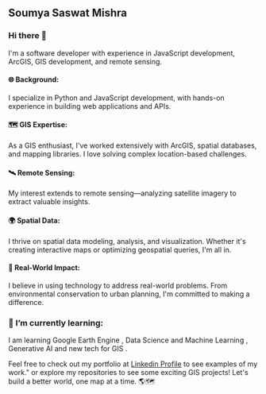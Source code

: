 
## Soumya Saswat Mishra

### Hi there 👋 

I'm a software developer with experience in JavaScript development, ArcGIS, GIS development, and remote sensing. 


#### 🌐 **Background**: 
I specialize in Python and JavaScript development, with hands-on experience in building web applications and APIs.
#### 🗺️ **GIS Expertise**: 
As a GIS enthusiast, I've worked extensively with ArcGIS, spatial databases, and mapping libraries. I love solving complex location-based challenges.
#### 🛰️ **Remote Sensing**:
My interest extends to remote sensing—analyzing satellite imagery to extract valuable insights.
#### 🌍 **Spatial Data**:
I thrive on spatial data modeling, analysis, and visualization. Whether it's creating interactive maps or optimizing geospatial queries, I'm all in.
#### 🚀 **Real-World Impact**:
I believe in using technology to address real-world problems. From environmental conservation to urban planning, I'm committed to making a difference.
### 🌱 I’m currently learning:
I am learning Google Earth Engine , Data Science and Machine Learning , Generative AI and new tech for GIS .


Feel free to check out my portfolio at [Linkedin Profile](https://www.linkedin.com/in/soumya-saswat-mishra-5097a8a2/) to see examples of my work." or explore my repositories to see some exciting GIS projects! Let's build a better world, one map at a time. 🌎🗺️







<!--
**saswat97/saswat97** is a ✨ _special_ ✨ repository because its `README.md` (this file) appears on your GitHub profile.

Here are some ideas to get you started:

- 🔭 I’m currently working on ...
- 🌱 I’m currently learning ...
- 👯 I’m looking to collaborate on ...
- 🤔 I’m looking for help with ...
- 💬 Ask me about ...
- 📫 How to reach me: ...
- 😄 Pronouns: ...
- ⚡ Fun fact: ...

I have a deep understanding of spatial data modeling, analysis, and visualization, and I'm passionate about building applications that leverage these concepts to solve real-world problems. Feel free to check out my portfolio at [Linkedin Profile](https://www.linkedin.com/in/soumya-saswat-mishra-5097a8a2/) to see examples of my work."
-->
